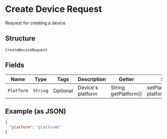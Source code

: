 
# Create Device Request

Request for creating a device

## Structure

`CreateDeviceRequest`

## Fields

| Name | Type | Tags | Description | Getter | Setter |
|  --- | --- | --- | --- | --- | --- |
| `Platform` | `String` | Optional | Device's platform | String getPlatform() | setPlatform(String platform) |

## Example (as JSON)

```json
{
  "platform": "platform8"
}
```

